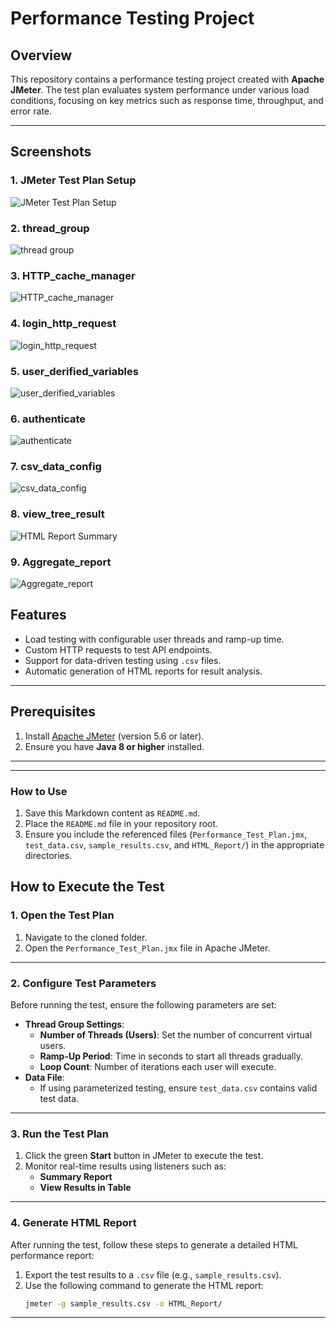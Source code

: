 # **Performance Testing Project**

## **Overview**
This repository contains a performance testing project created with **Apache JMeter**. The test plan evaluates system performance under various load conditions, focusing on key metrics such as response time, throughput, and error rate.

---

## **Screenshots**

### 1. **JMeter Test Plan Setup**
![JMeter Test Plan Setup](Screenshot/test_plan.PNG)

### 2. **thread_group**
![thread group](Screenshot/thread_group.PNG)

### 3. **HTTP_cache_manager**
![HTTP_cache_manager](Screenshot/HTTP_cache_manager.PNG)

### 4. **login_http_request**
![login_http_request](Screenshot/login_http_request.PNG)

### 5. **user_derified_variables**
![user_derified_variables](Screenshot/user_derified_variables.PNG)

### 6. **authenticate**
![authenticate](Screenshot/authenticate.PNG)

### 7. **csv_data_config**
![csv_data_config](Screenshot/csv_data_config.PNG)

### 8. **view_tree_result**
![HTML Report Summary](Screenshot/view_tree_result.PNG)

### 9. **Aggregate_report**
![Aggregate_report](Screenshot/Aggregate_report.PNG)

## **Features**
- Load testing with configurable user threads and ramp-up time.
- Custom HTTP requests to test API endpoints.
- Support for data-driven testing using `.csv` files.
- Automatic generation of HTML reports for result analysis.

---

## **Prerequisites**
1. Install [Apache JMeter](https://jmeter.apache.org/) (version 5.6 or later).
2. Ensure you have **Java 8 or higher** installed.

---


---

### **How to Use**
1. Save this Markdown content as `README.md`.
2. Place the `README.md` file in your repository root.
3. Ensure you include the referenced files (`Performance_Test_Plan.jmx`, `test_data.csv`, `sample_results.csv`, and `HTML_Report/`) in the appropriate directories.


## **How to Execute the Test**

### **1. Open the Test Plan**
1. Navigate to the cloned folder.
2. Open the `Performance_Test_Plan.jmx` file in Apache JMeter.

---

### **2. Configure Test Parameters**
Before running the test, ensure the following parameters are set:
- **Thread Group Settings**:
  - **Number of Threads (Users)**: Set the number of concurrent virtual users.
  - **Ramp-Up Period**: Time in seconds to start all threads gradually.
  - **Loop Count**: Number of iterations each user will execute.
- **Data File**:
  - If using parameterized testing, ensure `test_data.csv` contains valid test data.

---

### **3. Run the Test Plan**
1. Click the green **Start** button in JMeter to execute the test.
2. Monitor real-time results using listeners such as:
   - **Summary Report**
   - **View Results in Table**

---

### **4. Generate HTML Report**
After running the test, follow these steps to generate a detailed HTML performance report:

1. Export the test results to a `.csv` file (e.g., `sample_results.csv`).
2. Use the following command to generate the HTML report:
   ```bash
   jmeter -g sample_results.csv -o HTML_Report/


---




